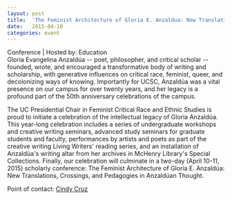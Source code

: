 ```yaml
---
layout: post
title:  'The Feminist Architecture of Gloria E. Anzaldua: New Translations, Crossings and Pedagogies in Anzalduan Thought'
date:   2015-04-10
categories: event
---
```

<div class="event-type-host">Conference | Hosted by: Education</div>
Gloria Evangelina Anzaldúa -- poet, philosopher, and critical scholar -- founded, wrote, and encouraged a transformative body of writing and scholarship, with generative influences on critical race, feminist, queer, and decolonizing ways of knowing. Importantly for UCSC, Anzaldúa was a vital presence on our campus for over twenty years, and her legacy is a profound part of the 50th anniversary celebrations of the campus.

The UC Presidential Chair in Feminist Critical Race and Ethnic Studies is proud to initiate a celebration of the intellectual legacy of Gloria Anzaldúa. This year-long celebration includes a series of undergraduate workshops and creative writing seminars, advanced study seminars for graduate students and faculty, performances by artists and poets as part of the creative writing Living Writers' reading series, and an installation of Anzaldúa's writing altar from her archives in McHenry Library's Special Collections. Finally, our celebration will culminate in a two-day (April 10-11, 2015) scholarly conference: The Feminist Architecture of Gloria E. Anzaldúa: New Translations, Crossings, and Pedagogies in Anzaldúan Thought.

Point of contact: [Cindy Cruz](mailto:ccruz3@ucsc.edu)